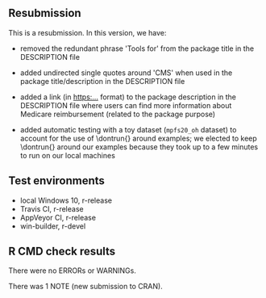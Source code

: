 ## Resubmission
This is a resubmission. In this version, we have:

* removed the redundant phrase 'Tools for' from the package title in the DESCRIPTION file

* added undirected single quotes around 'CMS' when used in the package title/description in the DESCRIPTION file

* added a link (in <https:...> format) to the package description in the DESCRIPTION file where users can find more information about Medicare reimbursement (related to the package purpose)

* added automatic testing with a toy dataset (`mpfs20_oh` dataset) to account for the use of \dontrun{} around examples; we elected to keep \dontrun{} around our examples because they took up to a few minutes to run on our local machines

## Test environments
* local Windows 10, r-release
* Travis CI, r-release
* AppVeyor CI, r-release
* win-builder, r-devel

## R CMD check results
There were no ERRORs or WARNINGs.

There was 1 NOTE (new submission to CRAN).